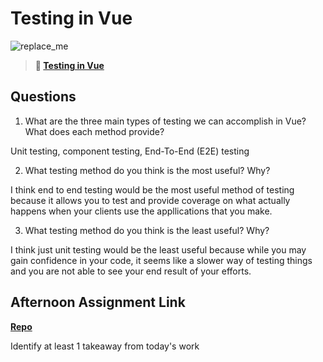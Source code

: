 # Testing in Vue

![replace_me](https://codeworks.blob.core.windows.net/public/assets/img/illustrations/placeholder.svg)

> **📖 [Testing in Vue](https://codeworksacademy.com/fs-student-guide/resources/wk8-9/04-Vue-Testing)**

## Questions

1. What are the three main types of testing we can accomplish in Vue? What does each method provide?

Unit testing, component testing, End-To-End (E2E) testing

2. What testing method do you think is the most useful? Why?

I think end to end testing would be the most useful method of testing because it allows you to test and provide coverage on what actually happens when your clients use the appllications that you make.

3. What testing method do you think is the least useful? Why?

I think just unit testing would be the least useful because while you may gain confidence in your code, it seems like a slower way of testing things and you are not able to see your end result of your efforts.

## Afternoon Assignment Link

**[Repo](https://github.com/TamraPeterson/bookNook)**

Identify at least 1 takeaway from today's work
